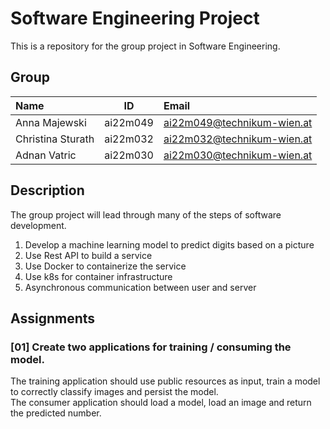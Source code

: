 # Software Engineering Project

This is a repository for the group project in Software Engineering.

## Group 

| Name | ID | Email |
|:-----|:--:| :----- |
| Anna Majewski | ai22m049 | ai22m049@technikum-wien.at |
| Christina Sturath | ai22m032 | ai22m032@technikum-wien.at |
| Adnan Vatric | ai22m030 | ai22m030@technikum-wien.at |

## Description

The group project will lead through many of the steps of software development.  

1. Develop a machine learning model to predict digits based on a picture
2. Use Rest API to build a service
3. Use Docker to containerize the service
4. Use k8s for container infrastructure
5. Asynchronous communication between user and server

## Assignments

### [01] Create two applications for training / consuming the model.
The training application should use public resources as input, train a model to correctly classify images and persist the model.  
The consumer application should load a model, load an image and return the predicted number. 

